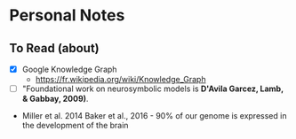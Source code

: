 # Personal Notes 

## To Read (about)

- [X] Google Knowledge Graph
    - https://fr.wikipedia.org/wiki/Knowledge_Graph
- [ ] "Foundational work on neurosymbolic models is **D'Avila Garcez, Lamb, & Gabbay, 2009)**.
- Miller et al. 2014 Baker et al., 2016 - 90% of our genome is expressed in the development of the brain